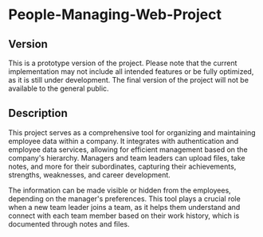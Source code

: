 # People-Managing-Web-Project


## Version
This is a prototype version of the project. Please note that the current implementation may not include all intended features or be fully optimized, as it is still under development. The final version of the project will not be available to the general public.

## Description
This project serves as a comprehensive tool for organizing and maintaining employee data within a company. It integrates with authentication and employee data services, allowing for efficient management based on the company's hierarchy. Managers and team leaders can upload files, take notes, and more for their subordinates, capturing their achievements, strengths, weaknesses, and career development.

The information can be made visible or hidden from the employees, depending on the manager's preferences. This tool plays a crucial role when a new team leader joins a team, as it helps them understand and connect with each team member based on their work history, which is documented through notes and files.


